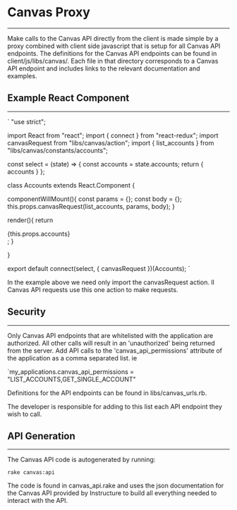 # Canvas Proxy
-------------------------------

Make calls to the Canvas API directly from the client is made simple by a proxy combined with client side javascript that is setup for all Canvas API endpoints.
The definitions for the Canvas API endpoints can be found in client/js/libs/canvas/. Each file in that directory corresponds to a Canvas API endpoint and
includes links to the relevant documentation and examples.


## Example React Component
-------------------------------

`
"use strict";

import React             from "react";
import { connect }       from "react-redux";
import canvasRequest     from "libs/canvas/action";
import { list_accounts } from "libs/canvas/constants/accounts";

const select = (state) => {
  const accounts = state.accounts;
  return {
    accounts
  }
};

class Accounts extends React.Component {

  componentWillMount(){
    const params = {};
    const body = {};
    this.props.canvasRequest(list_accounts, params, body);
  }

  render(){
    return<div>
      {this.props.accounts}
    </div>;
  }

}

export default connect(select, { canvasRequest })(Accounts);
`

In the example above we need only import the canvasRequest action. ll Canvas API requests use this
one action to make requests.


## Security
-------------------------------
Only Canvas API endpoints that are whitelisted with the application are authorized. All other calls will result
in an 'unauthorized' being returned from the server. Add API calls to the 'canvas_api_permissions' attribute
of the application as a comma separated list. ie

  `my_applications.canvas_api_permissions = "LIST_ACCOUNTS,GET_SINGLE_ACCOUNT"

Definitions for the API endpoints can be found in libs/canvas_urls.rb.

The developer is responsible for adding to this list each API endpoint they wish to call.


## API Generation
-------------------------------
The Canvas API code is autogenerated by running:

  `rake canvas:api`

The code is found in canvas_api.rake and uses the json documentation for the Canvas API provided by
Instructure to build all everything needed to interact with the API.
